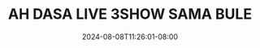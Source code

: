 --- 
title: "AH DASA LIVE 3SHOW SAMA BULE"
description: "video   AH DASA LIVE 3SHOW SAMA BULE instagram   terbaru"
date: 2024-08-08T11:26:01-08:00
file_code: "enf5wl4xgf2l"
draft: false
cover: "oxsgqzp4wjzn9bn1.jpg"
tags: ["DASA", "LIVE", "SAMA", "BULE", "bokep-indo", "bokep-viral", "bokep-ig"]
length: 2241
fld_id: "1482911"
foldername: "Ahh dasa  labilasa update"
categories: ["Ahh dasa  labilasa update"]
views: 0
---